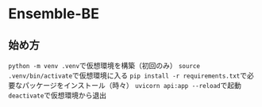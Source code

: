 # Ensemble-BE

## 始め方

`python -m venv .venv`で仮想環境を構築（初回のみ）
`source .venv/bin/activate`で仮想環境に入る
`pip install -r requirements.txt`で必要なパッケージをインストール（時々）
`uvicorn api:app --reload`で起動
`deactivate`で仮想環境から退出
